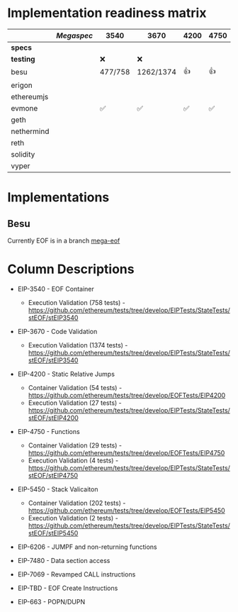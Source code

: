 # Implementation readiness matrix

|             | *Megaspec* |    3540 |      3670 | 4200 | 4750 | 5450 | 6206 | 7480 | 7069 | (create) | 663 |
|-------------|------------|---------|-----------|------|------|------|------|------|------|----------|-----|
| **specs**   |            |         |           |      |      |      |      |      |      |          |     |
| **testing** |            | :x:     | :x:       |      |      |      |      |      |      |          |     |
| besu        |            | 477/758 | 1262/1374 | :+1: | :+1: | :+1: |      |      |      |          |     |
| erigon      |            |         |           |      |      |      |      |      |      |          |     |
| ethereumjs  |            |         |           |      |      |      |      |      |      |          |     |
| evmone      |            | ✅      | ✅        | ✅   | ✅   | ✅   | ✅   | ✅   | ❌   | ❌       | ✅  |
| geth        |            |         |           |      |      |      |      |      |      |          |     |
| nethermind  |            |         |           |      |      |      |      |      |      |          |     |
| reth        |            |         |           |      |      |      |      |      |      |          |     |
| solidity    |            |         |           |      |      |      |      |      |      |          |     |
| vyper       |            |         |           |      |      |      |      |      |      |          |     |


# Implementations

## Besu

Currently EOF is in a branch [mega-eof](https://github.com/hyperledger/besu/tree/mega-eof)


# Column Descriptions

* EIP-3540 - EOF Container
  * Execution Validation (758 tests) - https://github.com/ethereum/tests/tree/develop/EIPTests/StateTests/stEOF/stEIP3540

* EIP-3670 - Code Validation
  * Execution Validation (1374 tests) - https://github.com/ethereum/tests/tree/develop/EIPTests/StateTests/stEOF/stEIP3540

* EIP-4200 - Static Relative Jumps
  * Container Validation (54 tests) - https://github.com/ethereum/tests/tree/develop/EOFTests/EIP4200
  * Execution Validation (27 tests) - https://github.com/ethereum/tests/tree/develop/EIPTests/StateTests/stEOF/stEIP4200

* EIP-4750 - Functions
  * Container Validation (29 tests) - https://github.com/ethereum/tests/tree/develop/EOFTests/EIP4750
  * Execution Validation (4 tests) - https://github.com/ethereum/tests/tree/develop/EIPTests/StateTests/stEOF/stEIP4750

* EIP-5450 - Stack Valicaiton
  * Container Validation (202 tests) - https://github.com/ethereum/tests/tree/develop/EOFTests/EIP5450
  * Execution Validation (2 tests) - https://github.com/ethereum/tests/tree/develop/EIPTests/StateTests/stEOF/stEIP5450

* EIP-6206 - JUMPF and non-returning functions

* EIP-7480 - Data section access

* EIP-7069 - Revamped CALL instructions

* EIP-TBD - EOF Create Instructions

* EIP-663 - POPN/DUPN
